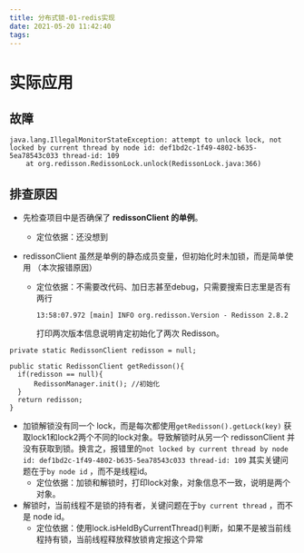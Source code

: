 ```yaml
---
title: 分布式锁-01-redis实现
date: 2021-05-20 11:42:40
tags:
---
```


# 实际应用

## 故障

```
java.lang.IllegalMonitorStateException: attempt to unlock lock, not locked by current thread by node id: def1bd2c-1f49-4802-b635-5ea78543c033 thread-id: 109
	at org.redisson.RedissonLock.unlock(RedissonLock.java:366)
```

## 排查原因

- 先检查项目中是否确保了 **redissonClient 的单例**。
  - 定位依据：还没想到

- redissonClient 虽然是单例的静态成员变量，但初始化时未加锁，而是简单使用  （本次报错原因）

  - 定位依据：不需要改代码、加日志甚至debug，只需要搜索日志里是否有两行

    ```
    13:58:07.972 [main] INFO org.redisson.Version - Redisson 2.8.2
    ```

    打印两次版本信息说明肯定初始化了两次 Redisson。

```
private static RedissonClient redisson = null;
      
public static RedissonClient getRedisson(){
  if(redisson == null){
      RedissonManager.init(); //初始化
  }
  return redisson;
}
```

- 加锁解锁没有同一个 lock，而是每次都使用`getRedisson().getLock(key)` 获取lock1和lock2两个不同的lock对象。导致解锁时从另一个 redissonClient 并没有获取到锁。换言之，报错里的`not locked by current thread by node id: def1bd2c-1f49-4802-b635-5ea78543c033 thread-id: 109` 其实关键问题在于`by node id` ，而不是线程id。
  - 定位依据：加锁和解锁时，打印lock对象，对象信息不一致，说明是两个对象。
- 解锁时，当前线程不是锁的持有者，关键问题在于`by current thread` ，而不是 node id。
  - 定位依据：使用lock.isHeldByCurrentThread()判断，如果不是被当前线程持有锁，当前线程释放释放锁肯定报这个异常



